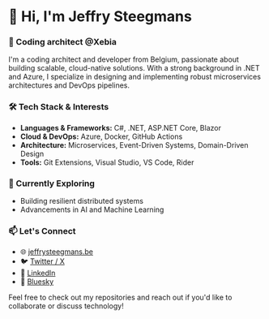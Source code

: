 # 👋 Hi, I'm Jeffry Steegmans

### 🚀 Coding architect @Xebia 

I'm a coding architect and developer from Belgium, passionate about building scalable, cloud-native solutions. With a strong background in .NET and Azure, I specialize in designing and implementing robust microservices architectures and DevOps pipelines.

### 🛠️ Tech Stack & Interests
- **Languages & Frameworks:** C#, .NET, ASP.NET Core, Blazor
- **Cloud & DevOps:** Azure, Docker, GitHub Actions
- **Architecture:** Microservices, Event-Driven Systems, Domain-Driven Design
- **Tools:** Git Extensions, Visual Studio, VS Code, Rider

### 🌱 Currently Exploring
- Building resilient distributed systems
- Advancements in AI and Machine Learning

### 📫 Let's Connect

- 🌐 [jeffrysteegmans.be](https://www.jeffrysteegmans.be)
- 🐦 [Twitter / X](https://twitter.com/JeffrySteegmans)
- 💼 [LinkedIn](https://www.linkedin.com/in/jeffrysteegmans)
- 🌌 [Bluesky](https://bsky.app/profile/jeffrysteegmans.bsky.social)

Feel free to check out my repositories and reach out if you'd like to collaborate or discuss technology!
